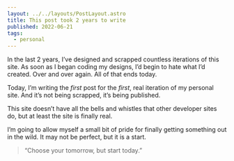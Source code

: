 ```yaml
---
layout: ../../layouts/PostLayout.astro
title: This post took 2 years to write
published: 2022-06-21
tags:
  - personal
---
```


In the last 2 years, I’ve designed and scrapped countless iterations of this site. As soon as I began coding my designs, I’d begin to hate what I’d created. Over and over again. All of that ends today.

Today, I’m writing the *first* post for the *first*, real iteration of my personal site. And it’s not being scrapped, it’s being published.

This site doesn’t have all the bells and whistles that other developer sites do, but at least the site is finally real.

I’m going to allow myself a small bit of pride for finally getting something out in the wild. It may not be perfect, but it is a start.

> “Choose your tomorrow, but start today.”
